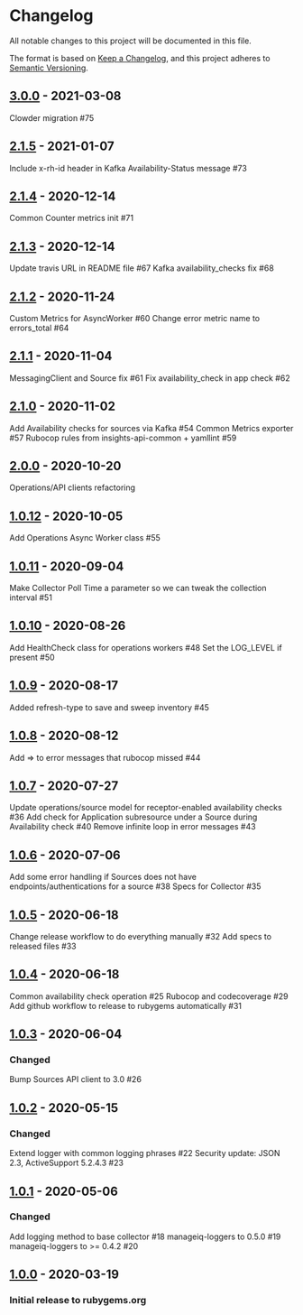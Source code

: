 # Changelog
All notable changes to this project will be documented in this file.

The format is based on [Keep a Changelog](https://keepachangelog.com/en/1.0.0/),
and this project adheres to [Semantic Versioning](https://semver.org/spec/v2.0.0.html).
## [3.0.0] - 2021-03-08
Clowder migration #75 

## [2.1.5] - 2021-01-07
Include x-rh-id header in Kafka Availability-Status message #73

## [2.1.4] - 2020-12-14
Common Counter metrics init #71

## [2.1.3] - 2020-12-14
Update travis URL in README file #67
Kafka availability_checks fix #68

## [2.1.2] - 2020-11-24
Custom Metrics for AsyncWorker #60
Change error metric name to errors_total #64

## [2.1.1] - 2020-11-04
MessagingClient and Source fix #61
Fix availability_check in app check #62

## [2.1.0] - 2020-11-02
Add Availability checks for sources via Kafka #54
Common Metrics exporter #57
Rubocop rules from insights-api-common + yamllint #59

## [2.0.0] - 2020-10-20
Operations/API clients refactoring

## [1.0.12] - 2020-10-05
Add Operations Async Worker class #55

## [1.0.11] - 2020-09-04
Make Collector Poll Time a parameter so we can tweak the collection interval #51

## [1.0.10] - 2020-08-26
Add HealthCheck class for operations workers #48
Set the LOG_LEVEL if present #50

## [1.0.9] - 2020-08-17
Added refresh-type to save and sweep inventory #45

## [1.0.8] - 2020-08-12
Add => to error messages that rubocop missed #44

## [1.0.7] - 2020-07-27
Update operations/source model for receptor-enabled availability checks #36
Add check for Application subresource under a Source during Availability check #40
Remove infinite loop in error messages #43

## [1.0.6] - 2020-07-06
Add some error handling if Sources does not have endpoints/authentications for a source #38
Specs for Collector #35

## [1.0.5] - 2020-06-18
Change release workflow to do everything manually #32
Add specs to released files #33

## [1.0.4] - 2020-06-18
Common availability check operation #25
Rubocop and codecoverage #29
Add github workflow to release to rubygems automatically #31

## [1.0.3] - 2020-06-04
### Changed

Bump Sources API client to 3.0 #26

## [1.0.2] - 2020-05-15
### Changed

Extend logger with common logging phrases #22
Security update: JSON 2.3, ActiveSupport 5.2.4.3 #23

## [1.0.1] - 2020-05-06
### Changed

Add logging method to base collector #18
manageiq-loggers to 0.5.0 #19
manageiq-loggers to >= 0.4.2 #20

## [1.0.0] - 2020-03-19
### Initial release to rubygems.org

[Unreleased]: https://github.com/RedHatInsights/topological_inventory-providers-common/compare/v3.0.0...HEAD
[3.0.0]: https://github.com/RedHatInsights/topological_inventory-providers-common/compare/v2.1.5...v3.0.0
[2.1.5]: https://github.com/RedHatInsights/topological_inventory-providers-common/compare/v2.1.4...v2.1.5
[2.1.5]: https://github.com/RedHatInsights/topological_inventory-providers-common/compare/v2.1.4...v2.1.5
[2.1.4]: https://github.com/RedHatInsights/topological_inventory-providers-common/compare/v2.1.3...v2.1.4
[2.1.3]: https://github.com/RedHatInsights/topological_inventory-providers-common/compare/v2.1.2...v2.1.3
[2.1.2]: https://github.com/RedHatInsights/topological_inventory-providers-common/compare/v2.1.1...v2.1.2
[2.1.1]: https://github.com/RedHatInsights/topological_inventory-providers-common/compare/v2.1.0...v2.1.1
[2.1.0]: https://github.com/RedHatInsights/topological_inventory-providers-common/compare/v2.0.0...v2.1.0
[2.0.0]: https://github.com/RedHatInsights/topological_inventory-providers-common/compare/v1.0.12...v2.0.0
[1.0.12]: https://github.com/RedHatInsights/topological_inventory-providers-common/compare/v1.0.11...v1.0.12
[1.0.11]: https://github.com/RedHatInsights/topological_inventory-providers-common/compare/v1.0.10...v1.0.11
[1.0.10]: https://github.com/RedHatInsights/topological_inventory-providers-common/compare/v1.0.9...v1.0.10
[1.0.9]: https://github.com/RedHatInsights/topological_inventory-providers-common/compare/v1.0.8...v1.0.9
[1.0.8]: https://github.com/RedHatInsights/topological_inventory-providers-common/compare/v1.0.7...v1.0.8
[1.0.7]: https://github.com/RedHatInsights/topological_inventory-providers-common/compare/v1.0.6...v1.0.7
[1.0.6]: https://github.com/RedHatInsights/topological_inventory-providers-common/compare/v1.0.5...v1.0.6
[1.0.5]: https://github.com/RedHatInsights/topological_inventory-providers-common/compare/v1.0.4...v1.0.5
[1.0.4]: https://github.com/RedHatInsights/topological_inventory-providers-common/compare/v1.0.3...v1.0.4
[1.0.3]: https://github.com/RedHatInsights/topological_inventory-providers-common/compare/v1.0.2...v1.0.3
[1.0.2]: https://github.com/RedHatInsights/topological_inventory-providers-common/compare/v1.0.1...v1.0.2
[1.0.1]: https://github.com/RedHatInsights/topological_inventory-providers-common/compare/v1.0.0...v1.0.1
[1.0.0]: https://github.com/RedHatInsights/topological_inventory-providers-common/releases/v1.0.0
